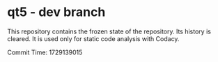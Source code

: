 # qt5 - dev branch

This repository contains the frozen state of the repository.
Its history is cleared. It is used only for static code
analysis with Codacy.

Commit Time: 1729139015